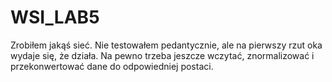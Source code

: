 # WSI_LAB5

Zrobiłem jakąś sieć. Nie testowałem pedantycznie, ale na pierwszy rzut oka wydaje się, że działa. Na pewno trzeba jeszcze wczytać, znormalizować i przekonwertować dane do odpowiedniej postaci.
